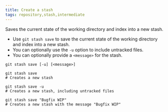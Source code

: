 ```yaml
---
title: Create a stash
tags: repository,stash,intermediate
---
```


Saves the current state of the working directory and index into a new stash.

- Use `git stash save` to save the current state of the working directory and index into a new stash.
- You can optionally use the `-u` option to include untracked files.
- You can optionally provide a `<message>` for the stash.

```shell
git stash save [-u] [<message>]
```

```shell
git stash save
# Creates a new stash

git stash save -u
# Creates a new stash, including untracked files

git stash save "Bugfix WIP"
# Creates a new stash with the message "Bugfix WIP"
```
